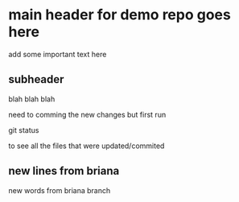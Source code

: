 # main header for demo repo goes here

add some important text here

## subheader

blah blah blah

need to comming the new changes but first run

git status 

to see all the files that were updated/commited

## new lines from briana

new words from briana branch

